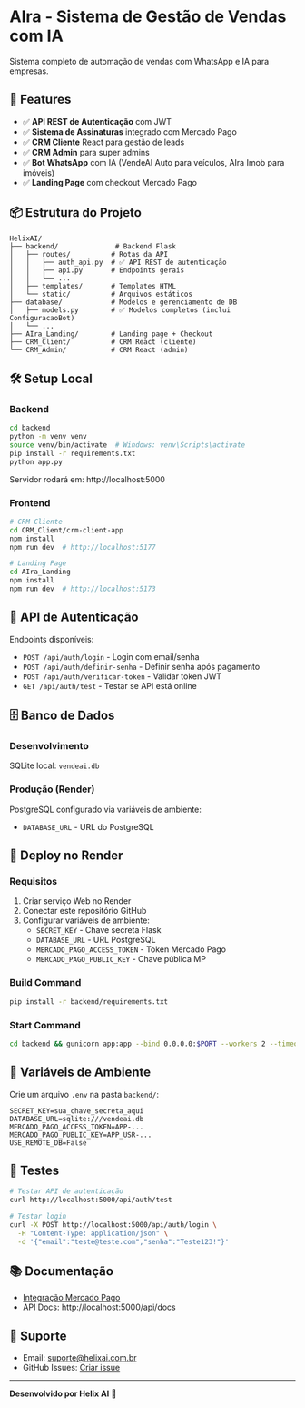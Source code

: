 # AIra - Sistema de Gestão de Vendas com IA

Sistema completo de automação de vendas com WhatsApp e IA para empresas.

## 🚀 Features

- ✅ **API REST de Autenticação** com JWT
- ✅ **Sistema de Assinaturas** integrado com Mercado Pago
- ✅ **CRM Cliente** React para gestão de leads
- ✅ **CRM Admin** para super admins
- ✅ **Bot WhatsApp** com IA (VendeAI Auto para veículos, AIra Imob para imóveis)
- ✅ **Landing Page** com checkout Mercado Pago

## 📦 Estrutura do Projeto

```
HelixAI/
├── backend/              # Backend Flask
│   ├── routes/          # Rotas da API
│   │   ├── auth_api.py  # ✅ API REST de autenticação
│   │   ├── api.py       # Endpoints gerais
│   │   └── ...
│   ├── templates/       # Templates HTML
│   └── static/          # Arquivos estáticos
├── database/            # Modelos e gerenciamento de DB
│   ├── models.py        # ✅ Modelos completos (inclui ConfiguracaoBot)
│   └── ...
├── AIra_Landing/        # Landing page + Checkout
├── CRM_Client/          # CRM React (cliente)
└── CRM_Admin/           # CRM React (admin)
```

## 🛠️ Setup Local

### Backend

```bash
cd backend
python -m venv venv
source venv/bin/activate  # Windows: venv\Scripts\activate
pip install -r requirements.txt
python app.py
```

Servidor rodará em: http://localhost:5000

### Frontend

```bash
# CRM Cliente
cd CRM_Client/crm-client-app
npm install
npm run dev  # http://localhost:5177

# Landing Page
cd AIra_Landing
npm install
npm run dev  # http://localhost:5173
```

## 🔐 API de Autenticação

Endpoints disponíveis:

- `POST /api/auth/login` - Login com email/senha
- `POST /api/auth/definir-senha` - Definir senha após pagamento
- `POST /api/auth/verificar-token` - Validar token JWT
- `GET /api/auth/test` - Testar se API está online

## 🗄️ Banco de Dados

### Desenvolvimento
SQLite local: `vendeai.db`

### Produção (Render)
PostgreSQL configurado via variáveis de ambiente:
- `DATABASE_URL` - URL do PostgreSQL

## 🚀 Deploy no Render

### Requisitos
1. Criar serviço Web no Render
2. Conectar este repositório GitHub
3. Configurar variáveis de ambiente:
   - `SECRET_KEY` - Chave secreta Flask
   - `DATABASE_URL` - URL PostgreSQL
   - `MERCADO_PAGO_ACCESS_TOKEN` - Token Mercado Pago
   - `MERCADO_PAGO_PUBLIC_KEY` - Chave pública MP

### Build Command
```bash
pip install -r backend/requirements.txt
```

### Start Command
```bash
cd backend && gunicorn app:app --bind 0.0.0.0:$PORT --workers 2 --timeout 120
```

## 📝 Variáveis de Ambiente

Crie um arquivo `.env` na pasta `backend/`:

```env
SECRET_KEY=sua_chave_secreta_aqui
DATABASE_URL=sqlite:///vendeai.db
MERCADO_PAGO_ACCESS_TOKEN=APP-...
MERCADO_PAGO_PUBLIC_KEY=APP_USR-...
USE_REMOTE_DB=False
```

## 🧪 Testes

```bash
# Testar API de autenticação
curl http://localhost:5000/api/auth/test

# Testar login
curl -X POST http://localhost:5000/api/auth/login \
  -H "Content-Type: application/json" \
  -d '{"email":"teste@teste.com","senha":"Teste123!"}'
```

## 📚 Documentação

- [Integração Mercado Pago](backend/INTEGRACAO_MERCADOPAGO.md)
- API Docs: http://localhost:5000/api/docs

## 🤝 Suporte

- Email: suporte@helixai.com.br
- GitHub Issues: [Criar issue](https://github.com/seu-usuario/helixai/issues)

---

**Desenvolvido por Helix AI** 🚀
